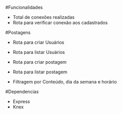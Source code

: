 #Funcionalidades

* Total de conexões realizadas
* Rota para verificar conexão aos cadastrados


#Postagens

* Rota para criar Usuários
* Rota para listar Usuários

* Rota para criar postagem
* Rota para listar postagem

* Filtragem por Conteúdo, dia da semana e horário


#Dependencias

* Express
* Knex


